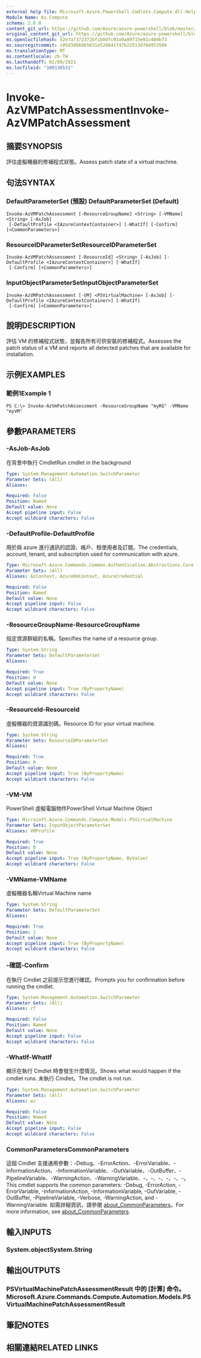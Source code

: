 ```yaml
---
external help file: Microsoft.Azure.PowerShell.Cmdlets.Compute.dll-Help.xml
Module Name: Az.Compute
schema: 2.0.0
content_git_url: https://github.com/Azure/azure-powershell/blob/master/src/Compute/Compute/help/Invoke-AzVMPatchAssessment.md
original_content_git_url: https://github.com/Azure/azure-powershell/blob/master/src/Compute/Compute/help/Invoke-AzVMPatchAssessment.md
ms.openlocfilehash: 52e7a7372372bfcb0dfc93a9a89715e91c484b73
ms.sourcegitcommit: c05d3d669b5631e526841f47b22513d78495350b
ms.translationtype: MT
ms.contentlocale: zh-TW
ms.lasthandoff: 02/09/2021
ms.locfileid: "100136531"
---
```

# <span data-ttu-id="c20f1-101">Invoke-AzVMPatchAssessment</span><span class="sxs-lookup"><span data-stu-id="c20f1-101">Invoke-AzVMPatchAssessment</span></span>

## <span data-ttu-id="c20f1-102">摘要</span><span class="sxs-lookup"><span data-stu-id="c20f1-102">SYNOPSIS</span></span>
<span data-ttu-id="c20f1-103">評估虛擬機器的修補程式狀態。</span><span class="sxs-lookup"><span data-stu-id="c20f1-103">Assess patch state of a virtual machine.</span></span>

## <span data-ttu-id="c20f1-104">句法</span><span class="sxs-lookup"><span data-stu-id="c20f1-104">SYNTAX</span></span>

### <span data-ttu-id="c20f1-105">DefaultParameterSet (預設) </span><span class="sxs-lookup"><span data-stu-id="c20f1-105">DefaultParameterSet (Default)</span></span>
```
Invoke-AzVMPatchAssessment [-ResourceGroupName] <String> [-VMName] <String> [-AsJob]
 [-DefaultProfile <IAzureContextContainer>] [-WhatIf] [-Confirm] [<CommonParameters>]
```

### <span data-ttu-id="c20f1-106">ResourceIDParameterSet</span><span class="sxs-lookup"><span data-stu-id="c20f1-106">ResourceIDParameterSet</span></span>
```
Invoke-AzVMPatchAssessment [-ResourceId] <String> [-AsJob] [-DefaultProfile <IAzureContextContainer>] [-WhatIf]
 [-Confirm] [<CommonParameters>]
```

### <span data-ttu-id="c20f1-107">InputObjectParameterSet</span><span class="sxs-lookup"><span data-stu-id="c20f1-107">InputObjectParameterSet</span></span>
```
Invoke-AzVMPatchAssessment [-VM] <PSVirtualMachine> [-AsJob] [-DefaultProfile <IAzureContextContainer>] [-WhatIf]
 [-Confirm] [<CommonParameters>]
```

## <span data-ttu-id="c20f1-108">說明</span><span class="sxs-lookup"><span data-stu-id="c20f1-108">DESCRIPTION</span></span>
<span data-ttu-id="c20f1-109">評估 VM 的修補程式狀態，並報告所有可供安裝的修補程式。</span><span class="sxs-lookup"><span data-stu-id="c20f1-109">Assesses the patch status of a VM and reports all detected patches that are available for installation.</span></span>

## <span data-ttu-id="c20f1-110">示例</span><span class="sxs-lookup"><span data-stu-id="c20f1-110">EXAMPLES</span></span>

### <span data-ttu-id="c20f1-111">範例1</span><span class="sxs-lookup"><span data-stu-id="c20f1-111">Example 1</span></span>
```
PS C:\> Invoke-AzVmPatchAssessment -ResourceGroupName "myRG" -VMName "myVM"
```

## <span data-ttu-id="c20f1-112">參數</span><span class="sxs-lookup"><span data-stu-id="c20f1-112">PARAMETERS</span></span>

### <span data-ttu-id="c20f1-113">-AsJob</span><span class="sxs-lookup"><span data-stu-id="c20f1-113">-AsJob</span></span>
<span data-ttu-id="c20f1-114">在背景中執行 Cmdlet</span><span class="sxs-lookup"><span data-stu-id="c20f1-114">Run cmdlet in the background</span></span>

```yaml
Type: System.Management.Automation.SwitchParameter
Parameter Sets: (All)
Aliases:

Required: False
Position: Named
Default value: None
Accept pipeline input: False
Accept wildcard characters: False
```

### <span data-ttu-id="c20f1-115">-DefaultProfile</span><span class="sxs-lookup"><span data-stu-id="c20f1-115">-DefaultProfile</span></span>
<span data-ttu-id="c20f1-116">用於與 azure 進行通訊的認證、帳戶、租使用者及訂閱。</span><span class="sxs-lookup"><span data-stu-id="c20f1-116">The credentials, account, tenant, and subscription used for communication with azure.</span></span>

```yaml
Type: Microsoft.Azure.Commands.Common.Authentication.Abstractions.Core.IAzureContextContainer
Parameter Sets: (All)
Aliases: AzContext, AzureRmContext, AzureCredential

Required: False
Position: Named
Default value: None
Accept pipeline input: False
Accept wildcard characters: False
```

### <span data-ttu-id="c20f1-117">-ResourceGroupName</span><span class="sxs-lookup"><span data-stu-id="c20f1-117">-ResourceGroupName</span></span>
<span data-ttu-id="c20f1-118">指定資源群組的名稱。</span><span class="sxs-lookup"><span data-stu-id="c20f1-118">Specifies the name of a resource group.</span></span>

```yaml
Type: System.String
Parameter Sets: DefaultParameterSet
Aliases:

Required: True
Position: 0
Default value: None
Accept pipeline input: True (ByPropertyName)
Accept wildcard characters: False
```

### <span data-ttu-id="c20f1-119">-ResourceId</span><span class="sxs-lookup"><span data-stu-id="c20f1-119">-ResourceId</span></span>
<span data-ttu-id="c20f1-120">虛擬機器的資源識別碼。</span><span class="sxs-lookup"><span data-stu-id="c20f1-120">Resource ID for your virtual machine.</span></span>

```yaml
Type: System.String
Parameter Sets: ResourceIDParameterSet
Aliases:

Required: True
Position: 0
Default value: None
Accept pipeline input: True (ByPropertyName)
Accept wildcard characters: False
```

### <span data-ttu-id="c20f1-121">-VM</span><span class="sxs-lookup"><span data-stu-id="c20f1-121">-VM</span></span>
<span data-ttu-id="c20f1-122">PowerShell 虛擬電腦物件</span><span class="sxs-lookup"><span data-stu-id="c20f1-122">PowerShell Virtual Machine Object</span></span>

```yaml
Type: Microsoft.Azure.Commands.Compute.Models.PSVirtualMachine
Parameter Sets: InputObjectParameterSet
Aliases: VMProfile

Required: True
Position: 0
Default value: None
Accept pipeline input: True (ByPropertyName, ByValue)
Accept wildcard characters: False
```

### <span data-ttu-id="c20f1-123">-VMName</span><span class="sxs-lookup"><span data-stu-id="c20f1-123">-VMName</span></span>
<span data-ttu-id="c20f1-124">虛擬機器名稱</span><span class="sxs-lookup"><span data-stu-id="c20f1-124">Virtual Machine name</span></span>

```yaml
Type: System.String
Parameter Sets: DefaultParameterSet
Aliases:

Required: True
Position: 1
Default value: None
Accept pipeline input: True (ByPropertyName)
Accept wildcard characters: False
```

### <span data-ttu-id="c20f1-125">-確認</span><span class="sxs-lookup"><span data-stu-id="c20f1-125">-Confirm</span></span>
<span data-ttu-id="c20f1-126">在執行 Cmdlet 之前提示您進行確認。</span><span class="sxs-lookup"><span data-stu-id="c20f1-126">Prompts you for confirmation before running the cmdlet.</span></span>

```yaml
Type: System.Management.Automation.SwitchParameter
Parameter Sets: (All)
Aliases: cf

Required: False
Position: Named
Default value: None
Accept pipeline input: False
Accept wildcard characters: False
```

### <span data-ttu-id="c20f1-127">-WhatIf</span><span class="sxs-lookup"><span data-stu-id="c20f1-127">-WhatIf</span></span>
<span data-ttu-id="c20f1-128">顯示在執行 Cmdlet 時會發生什麼情況。</span><span class="sxs-lookup"><span data-stu-id="c20f1-128">Shows what would happen if the cmdlet runs.</span></span> <span data-ttu-id="c20f1-129">未執行 Cmdlet。</span><span class="sxs-lookup"><span data-stu-id="c20f1-129">The cmdlet is not run.</span></span>

```yaml
Type: System.Management.Automation.SwitchParameter
Parameter Sets: (All)
Aliases: wi

Required: False
Position: Named
Default value: None
Accept pipeline input: False
Accept wildcard characters: False
```

### <span data-ttu-id="c20f1-130">CommonParameters</span><span class="sxs-lookup"><span data-stu-id="c20f1-130">CommonParameters</span></span>
<span data-ttu-id="c20f1-131">這個 Cmdlet 支援通用參數：-Debug、-ErrorAction、-ErrorVariable、-InformationAction、-InformationVariable、-OutVariable、-OutBuffer、-PipelineVariable、-WarningAction、-WarningVariable、-、-、-、-、-、-。</span><span class="sxs-lookup"><span data-stu-id="c20f1-131">This cmdlet supports the common parameters: -Debug, -ErrorAction, -ErrorVariable, -InformationAction, -InformationVariable, -OutVariable, -OutBuffer, -PipelineVariable, -Verbose, -WarningAction, and -WarningVariable.</span></span> <span data-ttu-id="c20f1-132">如需詳細資訊，請參閱 [about_CommonParameters](http://go.microsoft.com/fwlink/?LinkID=113216)。</span><span class="sxs-lookup"><span data-stu-id="c20f1-132">For more information, see [about_CommonParameters](http://go.microsoft.com/fwlink/?LinkID=113216).</span></span>

## <span data-ttu-id="c20f1-133">輸入</span><span class="sxs-lookup"><span data-stu-id="c20f1-133">INPUTS</span></span>

### <span data-ttu-id="c20f1-134">System.object</span><span class="sxs-lookup"><span data-stu-id="c20f1-134">System.String</span></span>

## <span data-ttu-id="c20f1-135">輸出</span><span class="sxs-lookup"><span data-stu-id="c20f1-135">OUTPUTS</span></span>

### <span data-ttu-id="c20f1-136">PSVirtualMachinePatchAssessmentResult 中的 [計算] 命令。</span><span class="sxs-lookup"><span data-stu-id="c20f1-136">Microsoft.Azure.Commands.Compute.Automation.Models.PSVirtualMachinePatchAssessmentResult</span></span>

## <span data-ttu-id="c20f1-137">筆記</span><span class="sxs-lookup"><span data-stu-id="c20f1-137">NOTES</span></span>

## <span data-ttu-id="c20f1-138">相關連結</span><span class="sxs-lookup"><span data-stu-id="c20f1-138">RELATED LINKS</span></span>
